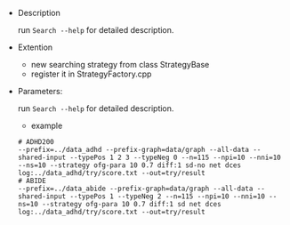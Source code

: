 
- Description

	run `Search --help` for detailed description.

- Extention

	- new searching strategy from class StrategyBase
	- register it in StrategyFactory.cpp

- Parameters:

	run `Search --help` for detailed description.

	- example 

	```
	# ADHD200
	--prefix=../data_adhd --prefix-graph=data/graph --all-data --shared-input --typePos 1 2 3 --typeNeg 0 --n=115 --npi=10 --nni=10 --ns=10 --strategy ofg-para 10 0.7 diff:1 sd-no net dces log:../data_adhd/try/score.txt --out=try/result
	# ABIDE
	--prefix=../data_abide --prefix-graph=data/graph --all-data --shared-input --typePos 1 --typeNeg 2 --n=115 --npi=10 --nni=10 --ns=10 --strategy ofg-para 10 0.7 diff:1 sd net dces log:../data_adhd/try/score.txt --out=try/result
	```

